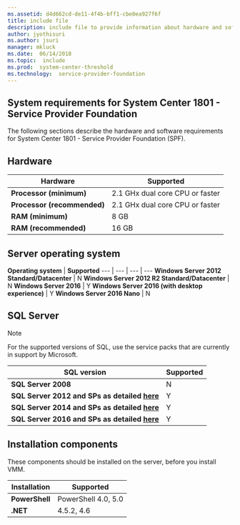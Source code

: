 ```yaml
---
ms.assetid: d4d662cd-de11-4f4b-bff1-cbe0ea927f6f
title: include file
description: include file to provide information about hardware and software system requirements for System Center  2016 - Service Provider Foundation
author: jyothisuri
ms.author: jsuri
manager: mkluck
ms.date:  06/14/2018
ms.topic:  include
ms.prod:  system-center-threshold
ms.technology:  service-provider-foundation
---
```


## System requirements for System Center 1801 - Service Provider Foundation

The following sections describe the hardware and software requirements for System Center 1801 - Service Provider Foundation (SPF).


## Hardware

**Hardware** | **Supported**
--- | ---
**Processor (minimum)** | 2.1 GHx dual core CPU or faster
**Processor (recommended)** | 2.1 GHx dual core CPU or faster
**RAM (minimum)** | 8 GB
**RAM (recommended)** | 16 GB


## Server operating system

**Operating system** | **Supported**
--- | --- | --- | ---
**Windows Server 2012 Standard/Datacenter** | N
**Windows Server 2012 R2 Standard/Datacenter** | N
**Windows Server 2016** | Y
**Windows Server 2016 (with desktop experience)** | Y
**Windows Server 2016 Nano** | N

## SQL Server

> [!NOTE]
> For the supported versions of SQL, use the service packs that are currently in support by Microsoft.

|                                                                 **SQL version**                                                                 | **Supported** |
|-------------------------------------------------------------------------------------------------------------------------------------------------|---------------|
|                                                               **SQL Server 2008**                                                               |       N       |
| **SQL Server 2012 and SPs as detailed [here](/lifecycle/products/?terms=SQL+Server+2012)** |       Y       |
| **SQL Server 2014 and SPs as detailed [here](/lifecycle/products/?terms=SQL+Server+2014)** |       Y       |
| **SQL Server 2016 and SPs as detailed [here](/lifecycle/products/?terms=SQL+Server+2016)** |       Y       |

## Installation components

These components should be installed on the server, before you install VMM.

**Installation** | **Supported**
--- | ---
**PowerShell** | PowerShell 4.0, 5.0
**.NET** | 4.5.2, 4.6